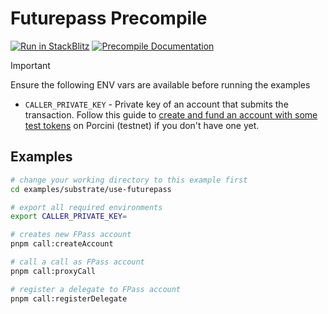 # Futurepass Precompile

[![Run in StackBlitz](https://img.shields.io/badge/Open_in_StackBlitz-1269D3?style=for-the-badge&logo=stackblitz&logoColor=white)](https://stackblitz.com/github/futureversecom/trn-examples?file=examples%2Fevm%2Fuse-futurepass%2FREADME.md&title=Futurepass%20Precompile%20Examples) [![Precompile Documentation](https://img.shields.io/badge/Pallet_Documentation-black?style=for-the-badge&logo=googledocs&logoColor=white)](https://docs-beta.therootnetwork.com/buidl/evm/precompile-futurepass)

> [!IMPORTANT]
> Ensure the following ENV vars are available before running the examples
>
> - `CALLER_PRIVATE_KEY` - Private key of an account that submits the transaction. Follow this guide to [create and fund an account with some test tokens](../../GUIDES.md) on Porcini (testnet) if you don't have one yet.

## Examples

```bash
# change your working directory to this example first
cd examples/substrate/use-futurepass

# export all required environments
export CALLER_PRIVATE_KEY=

# creates new FPass account
pnpm call:createAccount

# call a call as FPass account
pnpm call:proxyCall

# register a delegate to FPass account
pnpm call:registerDelegate

```
